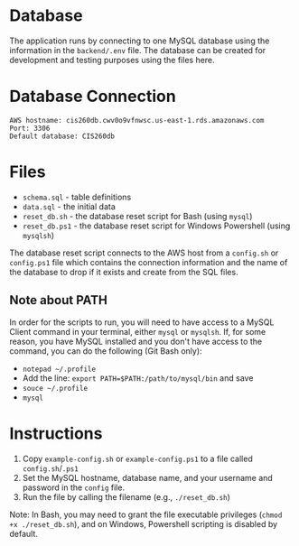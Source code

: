 # Database
The application runs by connecting to one MySQL database using the information
in the `backend/.env` file. The database can be created for development and testing
purposes using the files here.

# Database Connection
```
AWS hostname: cis260db.cwv0o9vfnwsc.us-east-1.rds.amazonaws.com  
Port: 3306
Default database: CIS260db
```

# Files
- `schema.sql` - table definitions
- `data.sql` - the initial data
- `reset_db.sh` - the database reset script for Bash (using `mysql`)
- `reset_db.ps1` - the database reset script for Windows Powershell (using `mysqlsh`)

The database reset script connects to the AWS host from a `config.sh` or `config.ps1` file which contains
the connection information and the name of the database to drop if it exists and create from the SQL files.

## Note about PATH
In order for the scripts to run, you will need to have access to a MySQL Client command in your terminal,
either `mysql` or `mysqlsh`. If, for some reason, you have MySQL installed and you don't have access to
the command, you can do the following (Git Bash only):
- `notepad ~/.profile`
- Add the line: `export PATH=$PATH:/path/to/mysql/bin` and save
- `souce ~/.profile`
- `mysql`

# Instructions
1. Copy `example-config.sh` or `example-config.ps1` to a file called `config.sh`/`.ps1`
2. Set the MySQL hostname, database name, and your username and password in the `config` file.
3. Run the file by calling the filename (e.g., `./reset_db.sh`)

Note: In Bash, you may need to grant the file executable privileges (`chmod +x ./reset_db.sh`),
and on Windows, Powershell scripting is disabled by default.
